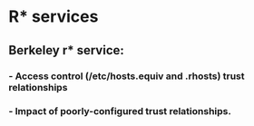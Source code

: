 # R* services

## Berkeley r* service:
### - Access control (/etc/hosts.equiv and .rhosts) trust relationships
### - Impact of poorly-configured trust relationships.

